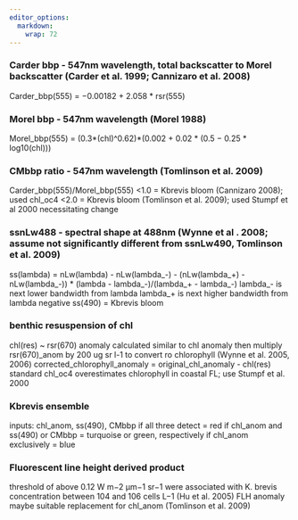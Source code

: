 ```yaml
---
editor_options: 
  markdown: 
    wrap: 72
---
```


### Carder bbp - 547nm wavelength, total backscatter to Morel backscatter (Carder et al. 1999; Cannizaro et al. 2008)

Carder_bbp(555) = −0.00182 + 2.058 \* rsr(555)

### Morel bbp - 547nm wavelength (Morel 1988)

Morel_bbp(555) = (0.3*(chl)\^0.62)*(0.002 + 0.02 \* (0.5 − 0.25 \*
log10(chl)))

### CMbbp ratio - 547nm wavelength (Tomlinson et al. 2009)

Carder_bbp(555)/Morel_bbp(555) \<1.0 = Kbrevis bloom (Cannizaro 2008);
used chl_oc4 \<2.0 = Kbrevis bloom (Tomlinson et al. 2009); used Stumpf
et al 2000 necessitating change

### ssnLw488 - spectral shape at 488nm (Wynne et al . 2008; assume not significantly different from ssnLw490, Tomlinson et al. 2009)

ss(lambda) = nLw(lambda) - nLw(lambda\_-) - (nLw(lambda\_+) -
nLw(lambda\_-)) \* (lambda - lambda\_-)/(lambda\_+ - lambda\_-)
lambda\_- is next lower bandwidth from lambda lambda\_+ is next higher
bandwidth from lambda negative ss(490) = Kbrevis bloom

### benthic resuspension of chl

chl(res) \~ rsr(670) anomaly calculated similar to chl anomaly then
multiply rsr(670)\_anom by 200 ug sr l-1 to convert ro chlorophyll
(Wynne et al. 2005, 2006) corrected_chlorophyll_anomaly =
original_chl_anomaly - chl(res) standard chl_oc4 overestimates
chlorophyll in coastal FL; use Stumpf et al. 2000

### Kbrevis ensemble

inputs: chl_anom, ss(490), CMbbp if all three detect = red if chl_anom
and ss(490) or CMbbp = turquoise or green, respectively if chl_anom
exclusively = blue

### Fluorescent line height derived product

threshold of above 0.12 W m−2 μm−1 sr−1 were associated with K. brevis
concentration between 104 and 106 cells L−1 (Hu et al. 2005) FLH anomaly
maybe suitable replacement for chl_anom (Tomlinson et al. 2009)
